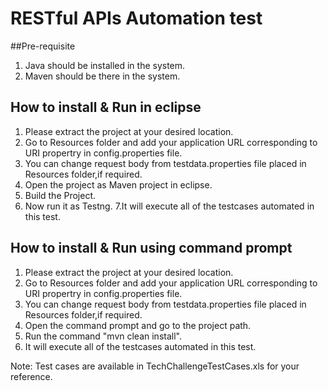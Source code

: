 # RESTful APIs Automation test
##Pre-requisite
1. Java should be installed in the system.
2. Maven should be there in the system.


## How to install & Run in eclipse 
1. Please extract the project at your desired location.
2. Go to Resources folder and add your application URL corresponding to URI propertry in config.properties file.
3. You can change request body from testdata.properties file placed in Resources folder,if required.
4. Open the project as Maven project in eclipse.
5. Build the Project.
6. Now run it as Testng.
7.It will execute all of the testcases automated in this test.

## How to install & Run using command prompt
1. Please extract the project at your desired location.
2. Go to Resources folder and add your application URL corresponding to URI propertry in config.properties file.
3. You can change request body from testdata.properties file placed in Resources folder,if required.
4. Open the command prompt and go to the project path.
5. Run the command "mvn clean install".
6. It will execute all of the testcases automated in this test.

Note: Test cases are available in TechChallengeTestCases.xls for your reference.
